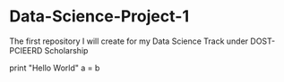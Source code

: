 # Data-Science-Project-1
The first repository I will create for my Data Science Track under DOST-PCIEERD Scholarship

print "Hello World"
a = b
